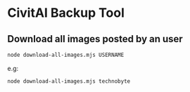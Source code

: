 # CivitAI Backup Tool

## Download all images posted by an user

```bash
node download-all-images.mjs USERNAME
```

e.g:

```bash
node download-all-images.mjs technobyte
```